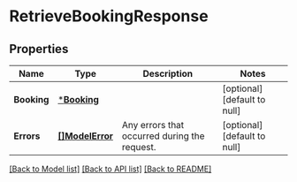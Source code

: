 # RetrieveBookingResponse

## Properties
Name | Type | Description | Notes
------------ | ------------- | ------------- | -------------
**Booking** | [***Booking**](Booking.md) |  | [optional] [default to null]
**Errors** | [**[]ModelError**](Error.md) | Any errors that occurred during the request. | [optional] [default to null]

[[Back to Model list]](../README.md#documentation-for-models) [[Back to API list]](../README.md#documentation-for-api-endpoints) [[Back to README]](../README.md)

